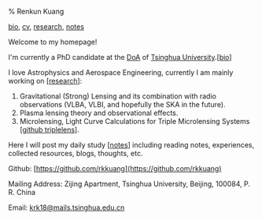 % Renkun Kuang

[bio](https://rkkuang.github.io/bio.html), [cv](https://rkkuang.github.io/cv.pdf), [research](https://rkkuang.github.io/research/research.html), [notes](https://rkkuang.github.io/notes)

Welcome to my homepage!

I'm currently a PhD candidate at the [DoA](http://astro.tsinghua.edu.cn/) of [Tsinghua University](https://www.tsinghua.edu.cn/publish/thu2018en/index.html).[[bio](https://rkkuang.github.io/bio_me.html)]

I love Astrophysics and Aerospace Engineering, currently I am mainly working on [[research](https://rkkuang.github.io/research/research.html)]: 

1. Gravitational (Strong) Lensing and its combination with radio observations (VLBA, VLBI, and hopefully the SKA in the future).
2. Plasma lensing theory and observational effects.
3. Microlensing, Light Curve Calculations for Triple Microlensing Systems [[github triplelens](https://github.com/rkkuang/triplelens)].

Here I will post my daily study [[notes](https://rkkuang.github.io/notes)] including reading notes, experiences, collected resources, blogs, thoughts, etc.



<!--<script type="text/javascript" src="//rf.revolvermaps.com/0/0/1.js?i=5ql9o894hut&amp;s=260&amp;m=0&amp;v=true&amp;r=false&amp;b=000000&amp;n=false&amp;c=ff0000" async="async"></script><p1>日月盈昃，辰宿列张</p1>-->

Github: [https://github.com/rkkuang](https://github.com/rkkuang)

Mailing Address: Zijing Apartment, Tsinghua University, Beijing, 100084, P. R. China

Email: krk18@mails.tsinghua.edu.cn
